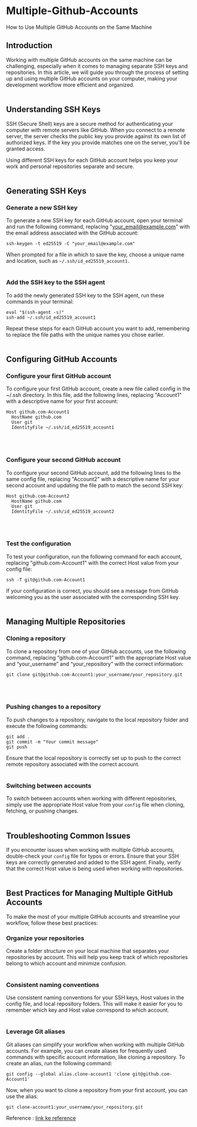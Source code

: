 # Multiple-Github-Accounts
How to Use Multiple GitHub Accounts on the Same Machine


## Introduction
Working with multiple GitHub accounts on the same machine can be challenging, especially when it comes to managing separate SSH keys and repositories. In this article, we will guide you through the process of setting up and using multiple GitHub accounts on your computer, making your development workflow more efficient and organized.
<br ><br >


## Understanding SSH Keys
SSH (Secure Shell) keys are a secure method for authenticating your computer with remote servers like GitHub. When you connect to a remote server, the server checks the public key you provide against its own list of authorized keys. If the key you provide matches one on the server, you'll be granted access.

Using different SSH keys for each GitHub account helps you keep your work and personal repositories separate and secure.
<br ><br >


## Generating SSH Keys
### Generate a new SSH key
To generate a new SSH key for each GitHub account, open your terminal and run the following command, replacing "your_email@example.com" with the email address associated with the GitHub account:
```
ssh-keygen -t ed25519 -C "your_email@example.com"
```
When prompted for a file in which to save the key, choose a unique name and location, such as `~/.ssh/id_ed25519_account1.`
<br ><br >

### Add the SSH key to the SSH agent
To add the newly generated SSH key to the SSH agent, run these commands in your terminal:
```
eval "$(ssh-agent -s)"
ssh-add ~/.ssh/id_ed25519_account1
```
Repeat these steps for each GitHub account you want to add, remembering to replace the file paths with the unique names you chose earlier.
<br ><br >


## Configuring GitHub Accounts
### Configure your first GitHub account
To configure your first GitHub account, create a new file called config in the ~/.ssh directory. In this file, add the following lines, replacing "Account1" with a descriptive name for your first account:
```
Host github.com-Account1
  HostName github.com
  User git
  IdentityFile ~/.ssh/id_ed25519_account1
```
<br ><br >

### Configure your second GitHub account
To configure your second GitHub account, add the following lines to the same config file, replacing "Account2" with a descriptive name for your second account and updating the file path to match the second SSH key:
```
Host github.com-Account2
  HostName github.com
  User git
  IdentityFile ~/.ssh/id_ed25519_account2
```
<br ><br >

### Test the configuration
To test your configuration, run the following command for each account, replacing "github.com-Account1" with the correct Host value from your config file:
```
ssh -T git@github.com-Account1
```
If your configuration is correct, you should see a message from GitHub welcoming you as the user associated with the corresponding SSH key.
<br ><br >


## Managing Multiple Repositories
### Cloning a repository
To clone a repository from one of your GitHub accounts, use the following command, replacing “github.com-Account1” with the appropriate Host value and “your_username” and “your_repository” with the correct information:
```
git clone git@github.com-Account1:your_username/your_repository.git
```
<br ><br >

### Pushing changes to a repository
To push changes to a repository, navigate to the local repository folder and execute the following commands:
```
git add .
git commit -m "Your commit message"
git push
```
Ensure that the local repository is correctly set up to push to the correct remote repository associated with the correct account.
<br ><br >

### Switching between accounts
To switch between accounts when working with different repositories, simply use the appropriate Host value from your `config` file when cloning, fetching, or pushing changes.
<br ><br >


## Troubleshooting Common Issues
If you encounter issues when working with multiple GitHub accounts, double-check your `config` file for typos or errors. Ensure that your SSH keys are correctly generated and added to the SSH agent. Finally, verify that the correct Host value is being used when working with repositories.
<br ><br >


## Best Practices for Managing Multiple GitHub Accounts
To make the most of your multiple GitHub accounts and streamline your workflow, follow these best practices:
<br >
### Organize your repositories
Create a folder structure on your local machine that separates your repositories by account. This will help you keep track of which repositories belong to which account and minimize confusion.
<br ><br >

### Consistent naming conventions
Use consistent naming conventions for your SSH keys, Host values in the config file, and local repository folders. This will make it easier for you to remember which key and Host value correspond to which account.
<br ><br >

### Leverage Git aliases
Git aliases can simplify your workflow when working with multiple GitHub accounts. For example, you can create aliases for frequently used commands with specific account information, like cloning a repository. To create an alias, run the following command:
```
git config --global alias.clone-account1 'clone git@github.com-Account1'
```
Now, when you want to clone a repository from your first account, you can use the alias:
```
git clone-account1:your_username/your_repository.git
```


Reference : [link ke reference](https://www.ayyaztech.com/blog/how-to-use-multiple-github-accounts-on-the-same-machine)
